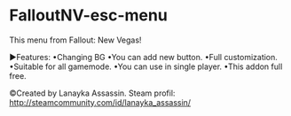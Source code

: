 # FalloutNV-esc-menu

This menu from Fallout: New Vegas!

►Features:
•Changing BG
•You can add new button.
•Full customization.
•Suitable for all gamemode.
•You can use in single player.
•This addon full free.

©Created by Lanayka Assassin. Steam profil: http://steamcommunity.com/id/lanayka_assassin/
